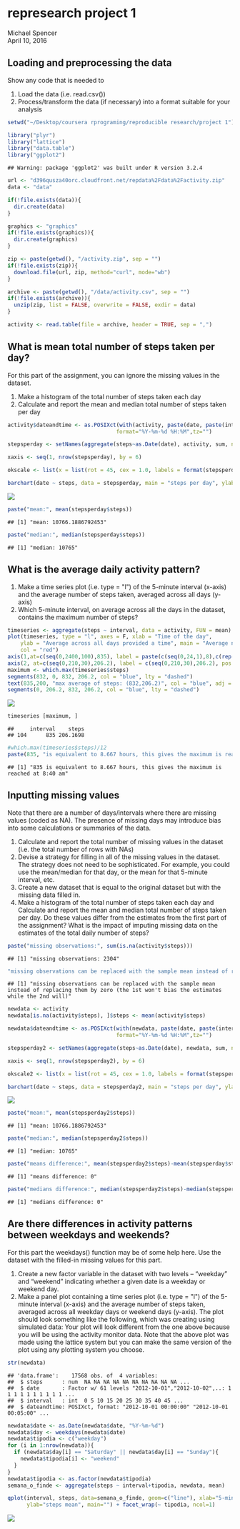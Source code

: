 # represearch project 1
Michael Spencer  
April 10, 2016  

## Loading and preprocessing the data
Show any code that is needed to 
  1. Load the data (i.e. read.csv())
  2. Process/transform the data (if necessary) into a format suitable for your analysis
  

```r
setwd("~/Desktop/coursera rprograming/reproducible research/project 1")

library("plyr")
library("lattice")
library("data.table")
library("ggplot2")
```

```
## Warning: package 'ggplot2' was built under R version 3.2.4
```

```r
url <- "d396qusza40orc.cloudfront.net/repdata%2Fdata%2Factivity.zip"
data <- "data"

if(!file.exists(data)){
  dir.create(data)
}

graphics <- "graphics" 
if(!file.exists(graphics)){
  dir.create(graphics)
}

zip <- paste(getwd(), "/activity.zip", sep = "")
if(!file.exists(zip)){
  download.file(url, zip, method="curl", mode="wb")
}

archive <- paste(getwd(), "/data/activity.csv", sep = "")
if(!file.exists(archive)){
  unzip(zip, list = FALSE, overwrite = FALSE, exdir = data)
}

activity <- read.table(file = archive, header = TRUE, sep = ",")
```

## What is mean total number of steps taken per day?
For this part of the assignment, you can ignore the missing values in the dataset.
  1. Make a histogram of the total number of steps taken each day
  2. Calculate and report the mean and median total number of steps taken per day


```r
activity$dateandtime <- as.POSIXct(with(activity, paste(date, paste(interval %/% 100, interval %% 100, sep=":"))),
                                  format="%Y-%m-%d %H:%M",tz="")

stepsperday <- setNames(aggregate(steps~as.Date(date), activity, sum, na.rm = TRUE), c("date","steps"))

xaxis <- seq(1, nrow(stepsperday), by = 6)

okscale <- list(x = list(rot = 45, cex = 1.0, labels = format(stepsperday$date, "%d-%b-%Y")[xaxis], at = xaxis))

barchart(date ~ steps, data = stepsperday, main = "steps per day", ylab = "steps", xlab = "date", scales = okscale, horizontal = F)
```

![](project_files/figure-html/unnamed-chunk-2-1.png)

```r
paste("mean:", mean(stepsperday$steps))
```

```
## [1] "mean: 10766.1886792453"
```

```r
paste("median:", median(stepsperday$steps))
```

```
## [1] "median: 10765"
```

## What is the average daily activity pattern?
  1. Make a time series plot (i.e. type = "l") of the 5-minute interval (x-axis) and the average number of steps taken, averaged across all days (y-axis)
  2. Which 5-minute interval, on average across all the days in the dataset, contains the maximum number of steps?


```r
timeseries <- aggregate(steps ~ interval, data = activity, FUN = mean)
plot(timeseries, type = "l", axes = F, xlab = "Time of the day", 
    ylab = "Average across all days provided a time", main = "Average number of steps taken", 
    col = "red")
axis(1,at=c(seq(0,2400,100),835), label = paste(c(seq(0,24,1),8),c(rep(":00",25),":40"),sep=""), pos = 0)
axis(2, at=c(seq(0,210,30),206.2), label = c(seq(0,210,30),206.2), pos = 0)
maximum <- which.max(timeseries$steps)
segments(832, 0, 832, 206.2, col = "blue", lty = "dashed")
text(835,200, "max average of steps: (832,206.2)", col = "blue", adj = c(-.1, -.1))
segments(0, 206.2, 832, 206.2, col = "blue", lty = "dashed")
```

![](project_files/figure-html/unnamed-chunk-3-1.png)

```r
timeseries [maximum, ]
```

```
##     interval    steps
## 104      835 206.1698
```

```r
#which.max(timeseries$steps)/12
paste(835, "is equivalent to 8.667 hours, this gives the maximum is reached at 8:40 am")
```

```
## [1] "835 is equivalent to 8.667 hours, this gives the maximum is reached at 8:40 am"
```

## Inputting missing values

Note that there are a number of days/intervals where there are missing values (coded as NA). The presence of missing days may introduce bias into some calculations or summaries of the data.

  1. Calculate and report the total number of missing values in the dataset (i.e. the total number of rows with NAs)
  2. Devise a strategy for filling in all of the missing values in the dataset. The strategy does not need to be sophisticated. For example, you could use the mean/median for that day, or the mean for that 5-minute interval, etc.
  3. Create a new dataset that is equal to the original dataset but with the missing data filled in.
  4. Make a histogram of the total number of steps taken each day and Calculate and   report the mean and median total number of steps taken per day. Do these values differ from the estimates from the first part of the assignment? What is the impact of imputing missing data on the estimates of the total daily number of steps?


```r
paste("missing observations:", sum(is.na(activity$steps)))
```

```
## [1] "missing observations: 2304"
```

```r
"missing observations can be replaced with the sample mean instead of replacing them by zero (the 1st won't bias the estimates while the 2nd will)"
```

```
## [1] "missing observations can be replaced with the sample mean instead of replacing them by zero (the 1st won't bias the estimates while the 2nd will)"
```

```r
newdata <- activity
newdata[is.na(activity$steps), ]$steps <- mean(activity$steps)

newdata$dateandtime <- as.POSIXct(with(newdata, paste(date, paste(interval %/% 100, interval %% 100, sep=":"))),
                                  format="%Y-%m-%d %H:%M",tz="")

stepsperday2 <- setNames(aggregate(steps~as.Date(date), newdata, sum, na.rm = TRUE), c("date","steps"))

xaxis <- seq(1, nrow(stepsperday2), by = 6)

okscale2 <- list(x = list(rot = 45, cex = 1.0, labels = format(stepsperday2$date, "%d-%b-%Y")[xaxis], at = xaxis))

barchart(date ~ steps, data = stepsperday2, main = "steps per day", ylab = "steps", xlab = "date", scales = okscale2, horizontal = F)
```

![](project_files/figure-html/unnamed-chunk-4-1.png)

```r
paste("mean:", mean(stepsperday2$steps))
```

```
## [1] "mean: 10766.1886792453"
```

```r
paste("median:", median(stepsperday2$steps))
```

```
## [1] "median: 10765"
```

```r
paste("means difference:", mean(stepsperday2$steps)-mean(stepsperday$steps))
```

```
## [1] "means difference: 0"
```

```r
paste("medians difference:", median(stepsperday2$steps)-median(stepsperday$steps))
```

```
## [1] "medians difference: 0"
```

## Are there differences in activity patterns between weekdays and weekends?
  For this part the weekdays() function may be of some help here. Use the dataset with the filled-in missing values for this part.
  1. Create a new factor variable in the dataset with two levels – “weekday” and “weekend” indicating whether a given date is a weekday or weekend day.
  2. Make a panel plot containing a time series plot (i.e. type = "l") of the 5-minute interval (x-axis) and the average number of steps taken, averaged across all weekday days or weekend days (y-axis). The plot should look something like the following, which was creating using simulated data: Your plot will look different from the one above because you will be using the activity monitor data. Note that the above plot was made using the lattice system but you can make the same version of the plot using any plotting system you choose.


```r
str(newdata)
```

```
## 'data.frame':	17568 obs. of  4 variables:
##  $ steps      : num  NA NA NA NA NA NA NA NA NA NA ...
##  $ date       : Factor w/ 61 levels "2012-10-01","2012-10-02",..: 1 1 1 1 1 1 1 1 1 1 ...
##  $ interval   : int  0 5 10 15 20 25 30 35 40 45 ...
##  $ dateandtime: POSIXct, format: "2012-10-01 00:00:00" "2012-10-01 00:05:00" ...
```

```r
newdata$date <- as.Date(newdata$date, "%Y-%m-%d")
newdata$day <- weekdays(newdata$date)
newdata$tipodia <- c("weekday")
for (i in 1:nrow(newdata)){
  if (newdata$day[i] == "Saturday" || newdata$day[i] == "Sunday"){
    newdata$tipodia[i] <- "weekend"
  }
}
newdata$tipodia <- as.factor(newdata$tipodia)
semana_o_finde <- aggregate(steps ~ interval+tipodia, newdata, mean)

qplot(interval, steps, data=semana_o_finde, geom=c("line"), xlab="5-min intervals", 
      ylab="steps mean", main="") + facet_wrap(~ tipodia, ncol=1)
```

![](project_files/figure-html/unnamed-chunk-5-1.png)
